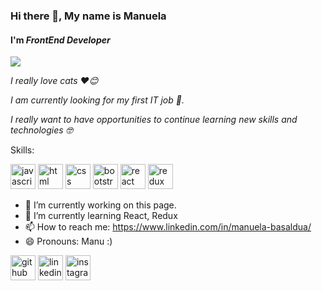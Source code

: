 ### Hi there 👋, My name is Manuela
#### **I'm** ***FrontEnd Developer***
<img src="https://media.giphy.com/media/SScTyz7dQ0Gf7c9dZ9/giphy.gif" />


*I really love cats ❤️😊*

*I am currently looking for my first IT job 🚀.*

*I really want to have opportunities to continue learning new skills and technologies 🤓*

Skills:

<img src='https://user-images.githubusercontent.com/69776374/130335092-83ed8503-c4dd-417a-a917-520b9229c52b.png' alt='javascript' height='40'>  <img src='https://user-images.githubusercontent.com/69776374/130335114-2648ed3b-6b9c-4e76-aa4d-8014befba691.png' alt='html' height='40'>  <img src='https://user-images.githubusercontent.com/69776374/130335126-3dbdbb76-399c-437e-b24b-2aabad444060.png' alt='css' height='40'>  <img src='https://user-images.githubusercontent.com/69776374/130335145-6f0eaf42-2fe4-413d-9f82-ce064953c9a5.png' alt='bootstrap' height='40'>  <img src='https://user-images.githubusercontent.com/69776374/130335164-ea21effa-7538-4eb8-a53f-662843c6e189.png' alt='react' height='40'>  <img src='https://user-images.githubusercontent.com/69776374/130335179-c6fa0b40-e536-4495-9cac-4f79a1ae3d69.png' alt='redux' height='40'>







- 🔭 I’m currently working on this page. 
- 🌱 I’m currently learning React, Redux
- 📫 How to reach me: https://www.linkedin.com/in/manuela-basaldua/ 
- 😄 Pronouns: Manu :) 


[<img src='https://cdn.jsdelivr.net/npm/simple-icons@3.0.1/icons/github.svg' alt='github' height='40' >](https://github.com/ManuBasaldua) [<img src='https://cdn.jsdelivr.net/npm/simple-icons@3.0.1/icons/linkedin.svg' alt='linkedin' height='40' >](https://www.linkedin.com/in/manuela-basaldua/) [<img src='https://cdn.jsdelivr.net/npm/simple-icons@3.0.1/icons/instagram.svg' alt='instagram' height='40'>](https://www.instagram.com/manu_basaldua17/)  



